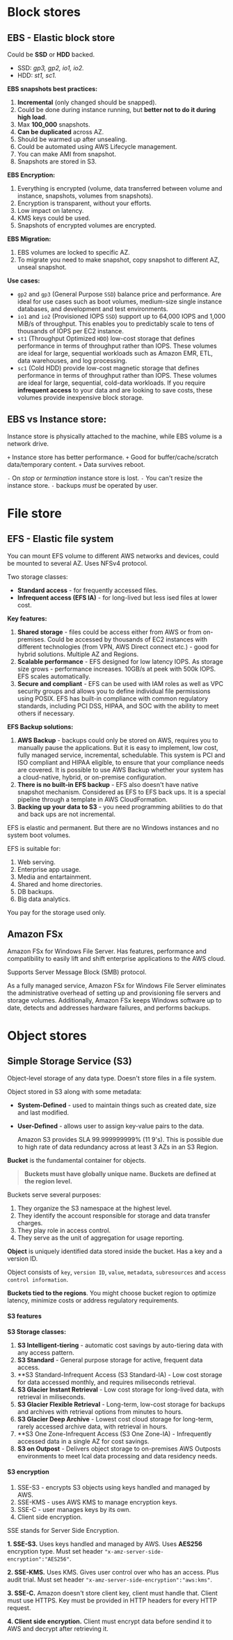 # Block stores
## EBS - Elastic block store

Could be **SSD** or **HDD** backed. 
- SSD: *gp3, gp2, io1, io2.* 
- HDD: *st1, sc1.*

**EBS snapshots best practices:**

1. **Incremental** (only changed should be snapped).
2. Could be done during instance running, but **better not to do it during high load**.
3. Max **100\_000** snapshots.
4. **Can be duplicated** across AZ.
5. Should be warmed up after unsealing.
6. Could be automated using AWS Lifecycle management.
7. You can make AMI from snapshot.
8. Snapshots are stored in S3.

**EBS Encryption:**

1. Everything is encrypted (volume, data transferred between volume and instance, snapshots, volumes from snapshots).
2. Encryption is transparent, without your efforts.
3. Low impact on latency.
4. KMS keys could be used.
5. Snapshots of encrypted volumes are encrypted.

**EBS Migration:**

1. EBS volumes are locked to specific AZ.
2. To migrate you need to make snapshot, copy snapshot to different AZ, unseal snapshot.


**Use cases:**

- `gp2` and `gp3` (General Purpose `SSD`) balance price and performance. Are ideal for use cases such as
boot volumes, medium-size single instance databases, and development and test environments.
- `io1` and `io2` (Provisioned IOPS `SSD`) support up to 64,000 IOPS and 1,000 MiB/s of throughput. This
enables you to predictably scale to tens of thousands of IOPS per EC2 instance.
- `st1` (Throughput Optimized `HDD`) low-cost storage that defines performance in terms of throughput
rather than IOPS. These volumes are ideal for large, sequential workloads such as Amazon EMR, ETL, data
warehouses, and log processing.
- `sc1` (Cold HDD) provide low-cost magnetic storage that defines performance in terms of throughput rather
than IOPS. These volumes are ideal for large, sequential, cold-data workloads. If you require **infrequent
access** to your data and are looking to save costs, these volumes provide inexpensive block storage.

## EBS vs Instance store:

Instance store is physically attached to the machine, while EBS volume is a network drive.

`+` Instance store has better performance.
`+` Good for buffer/cache/scratch data/temporary content.
`+` Data survives reboot.

`-` On *stop* or *termination* instance store is lost.
`-` You can't resize the instance store.
`-` backups *must* be operated by user.

# File store

## EFS - Elastic file system

You can mount EFS volume to different AWS networks and devices, could be mounted to several AZ. Uses NFSv4 protocol.

Two storage classes:
- **Standard access** - for frequently accessed files.
- **Infrequent access (EFS IA)** - for long-lived but less ised files at lower cost.

**Key features:**

1. **Shared storage** - files could be access either from AWS or from on-premises. Could be accessed by thousands of EC2 instances with different technologies (from VPN, AWS Direct connect etc.) - good for hybrid solutions. Multiple AZ and Regions.
2. **Scalable performance** - EFS designed for low latency IOPS. As storage size grows - performance increases. 10GB/s at peek with 500k IOPS. EFS scales automatically.
3. **Secure and compliant** - EFS can be used with IAM roles as well as VPC security groups and allows you to define individual file permissions using POSIX. EFS has built-in compliance with common regulatory standards, including PCI DSS, HIPAA, and SOC with the ability to meet others if necessary.

**EFS Backup solutions:**

1. **AWS Backup** - backups could only be stored on AWS, requires you to manually pause the applications. But it is easy to implement, low cost, fully managed service, incremental, schedulable. This system is PCI and ISO compliant and HIPAA eligible, to ensure that your compliance needs are covered. It is possible to use AWS Backup whether your system has a cloud-native, hybrid, or on-premise configuration.
2. **There is no built-in EFS backup** - EFS also doesn't have native snapshot mechanism. Considered as EFS to EFS back ups. It is a special pipeline through a template in AWS CloudFormation.
3. **Backing up your data to S3** - you need programming abilities to do that and back ups are not incremental.

EFS is elastic and permanent. But there are no Windows instances and no system boot volumes. 

EFS is suitable for:

1. Web serving.
2. Enterprise app usage.
3. Media and entartainment.
4. Shared and home directories.
5. DB backups.
6. Big data analytics.

You pay for the storage used only.

## Amazon FSx

Amazon FSx for Windows File Server. Has features, performance and compatibility to easily lift and shift enterprise applications to the AWS cloud.

Supports Server Message Block (SMB) protocol. 

As a fully managed service, Amazon FSx for Windows File Server eliminates the administrative overhead of setting up and provisioning file servers and storage volumes. Additionally, Amazon FSx keeps Windows software up to date, detects and addresses hardware failures, and performs backups.

# Object stores
## Simple Storage Service (S3)

Object-level storage of any data type. Doesn't store files in a file system.

Object stored in S3 along with some metadata:

- **System-Defined** - used to maintain things such as created date, size and last modified.
- **User-Defined** - allows user to assign key-value pairs to the data.

	Amazon S3 provides SLA 99.999999999% (11 9's). This is possible due to high rate of data redundancy across at least 3 AZs in an S3 Region.

**Bucket** is the fundamental container for objects.

> **Buckets must have globally unique name.**
> **Buckets are defined at the region level.**

Buckets serve several purposes:

1. They organize the S3 namespace at the highest level.
2. They identify the account responsible for storage and data transfer charges.
3. They play role in access control.
4. They serve as the unit of aggregation for usage reporting.

**Object** is uniquely identified data stored inside the bucket. Has a key and a version ID.

Object consists of `key`, `version ID`, `value`, `metadata`, `subresources` and `access control information`.

**Buckets tied to the regions**. You might choose bucket region to optimize latency, minimize costs or address regulatory requirements.

#### S3 features

**S3 Storage classes:**

1. **S3 Intelligent-tiering** - automatic cost savings by auto-tiering data with any access pattern.
2. **S3 Standard** - General purpose storage for active, frequent data access.
3. **S3 Standard-Infrequent Access (S3 Standard-IA) - Low cost storage for data accessed monthly, and requires miliseconds retrieval.
4. **S3 Glacier Instant Retrieval** - Low cost storage for long-lived data, with retrieval in miliseconds.
5. **S3 Glacier Flexible Retrieval** - Long-term, low-cost storage for backups and archives with retrieval options from minutes to hours.
6. **S3 Glacier Deep Archive** - Lowest cost cloud storage for long-term, rarely accessed archive data, with retrieval in hours.
7. **S3 One Zone-Infrequent Access (S3 One Zone-IA) - Infrequently accessed data in a single AZ for cost savings.
8. **S3 on Outpost** - Delivers object storage to on-premises AWS Outposts environments to meet lcal data processing and data residency needs.

#### S3 encryption

1. SSE-S3 - encrypts S3 objects using keys handled and managed by AWS.
2. SSE-KMS - uses AWS KMS to manage encryption keys.
3. SSE-C - user manages keys by its own.
4. Client side encryption.

SSE stands for Server Side Encryption.

**1. SSE-S3.** Uses keys handled and managed by AWS. Uses **AES256** encryption type. Must set header `"x-amz-server-side-encryption":"AES256"`.

**2. SSE-KMS.** Uses KMS. Gives user control over who has an access. Plus audit trial. Must set header `"x-amz-server-side-encryption":"aws:kms"`.

**3. SSE-C.** Amazon doesn't store client key, client must handle that. Client must use HTTPS. Key must be provided in HTTP headers for every HTTP request.

**4. Client side encryption.** Client must encrypt data before sendind it to AWS and decrypt after retrieving it.



